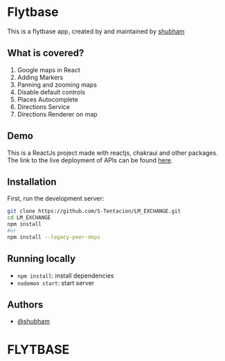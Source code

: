 # Flytbase

This is a flytbase app, created by and maintained by [shubham](https://github.com/S-Tentacion)

## What is covered?

1. Google maps in React
2. Adding Markers
3. Panning and zooming maps
4. Disable default controls
5. Places Autocomplete
6. Directions Service
7. Directions Renderer on map

## Demo

This is a ReactJs project made with reactjs, chakraui and other packages. The link to the live deployment of APIs can be found [here](https://lm-exchange.onrender.com).

## Installation

First, run the development server:

```bash
git clone https://github.com/S-Tentacion/LM_EXCHANGE.git
cd LM_EXCHANGE
npm install
#or
npm install --legacy-peer-deps
```

## Running locally

- `npm install`: install dependencies
- `nodemon start`: start server


## Authors

- [@shubham](https://github.com/S-Tentacion)

# FLYTBASE

